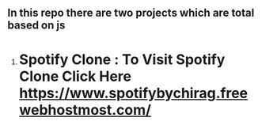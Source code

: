 ## In this repo there are two projects which are total based on js 
1. # Spotify Clone : To Visit Spotify Clone Click Here https://www.spotifybychirag.freewebhostmost.com/
